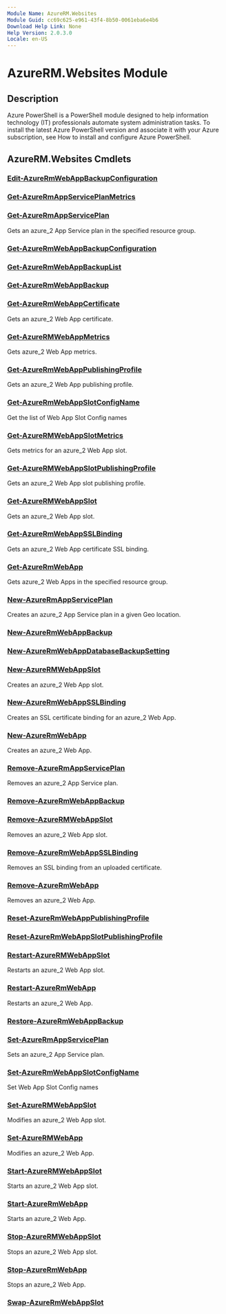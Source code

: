 ```yaml
---
Module Name: AzureRM.Websites
Module Guid: cc69c625-e961-43f4-8b50-0061eba6e4b6
Download Help Link: None
Help Version: 2.0.3.0
Locale: en-US
---
```


# AzureRM.Websites Module
## Description
Azure PowerShell is a PowerShell module designed to help information technology (IT) professionals automate system administration tasks. To install the latest Azure PowerShell version and associate it with your Azure subscription, see How to install and configure Azure PowerShell.

## AzureRM.Websites Cmdlets
### [Edit-AzureRmWebAppBackupConfiguration](.\Edit-AzureRmWebAppBackupConfiguration.md)



### [Get-AzureRmAppServicePlanMetrics](.\Get-AzureRmAppServicePlanMetrics.md)



### [Get-AzureRmAppServicePlan](.\Get-AzureRmAppServicePlan.md)
Gets an azure_2 App Service plan in the specified resource group.


### [Get-AzureRmWebAppBackupConfiguration](.\Get-AzureRmWebAppBackupConfiguration.md)



### [Get-AzureRmWebAppBackupList](.\Get-AzureRmWebAppBackupList.md)



### [Get-AzureRmWebAppBackup](.\Get-AzureRmWebAppBackup.md)



### [Get-AzureRmWebAppCertificate](.\Get-AzureRmWebAppCertificate.md)
Gets an azure_2 Web App certificate.


### [Get-AzureRMWebAppMetrics](.\Get-AzureRMWebAppMetrics.md)
Gets azure_2 Web App metrics.


### [Get-AzureRmWebAppPublishingProfile](.\Get-AzureRmWebAppPublishingProfile.md)
Gets an azure_2 Web App publishing profile.


### [Get-AzureRmWebAppSlotConfigName](.\Get-AzureRmWebAppSlotConfigName.md)
Get the list of Web App Slot Config names


### [Get-AzureRMWebAppSlotMetrics](.\Get-AzureRMWebAppSlotMetrics.md)
Gets metrics for an azure_2 Web App slot.


### [Get-AzureRMWebAppSlotPublishingProfile](.\Get-AzureRMWebAppSlotPublishingProfile.md)
Gets an azure_2 Web App slot publishing profile.


### [Get-AzureRMWebAppSlot](.\Get-AzureRMWebAppSlot.md)
Gets an azure_2 Web App slot.


### [Get-AzureRmWebAppSSLBinding](.\Get-AzureRmWebAppSSLBinding.md)
Gets an azure_2 Web App certificate SSL binding.


### [Get-AzureRmWebApp](.\Get-AzureRmWebApp.md)
Gets azure_2 Web Apps in the specified resource group.


### [New-AzureRmAppServicePlan](.\New-AzureRmAppServicePlan.md)
Creates an azure_2 App Service plan in a given Geo location.


### [New-AzureRmWebAppBackup](.\New-AzureRmWebAppBackup.md)



### [New-AzureRmWebAppDatabaseBackupSetting](.\New-AzureRmWebAppDatabaseBackupSetting.md)



### [New-AzureRMWebAppSlot](.\New-AzureRMWebAppSlot.md)
Creates an azure_2 Web App slot.


### [New-AzureRmWebAppSSLBinding](.\New-AzureRmWebAppSSLBinding.md)
Creates an SSL certificate binding for an azure_2 Web App.


### [New-AzureRmWebApp](.\New-AzureRmWebApp.md)
Creates an azure_2 Web App.


### [Remove-AzureRmAppServicePlan](.\Remove-AzureRmAppServicePlan.md)
Removes an azure_2 App Service plan.


### [Remove-AzureRmWebAppBackup](.\Remove-AzureRmWebAppBackup.md)



### [Remove-AzureRMWebAppSlot](.\Remove-AzureRMWebAppSlot.md)
Removes an azure_2 Web App slot.


### [Remove-AzureRmWebAppSSLBinding](.\Remove-AzureRmWebAppSSLBinding.md)
Removes an SSL binding from an uploaded certificate.


### [Remove-AzureRmWebApp](.\Remove-AzureRmWebApp.md)
Removes an azure_2 Web App.


### [Reset-AzureRmWebAppPublishingProfile](.\Reset-AzureRmWebAppPublishingProfile.md)



### [Reset-AzureRmWebAppSlotPublishingProfile](.\Reset-AzureRmWebAppSlotPublishingProfile.md)



### [Restart-AzureRMWebAppSlot](.\Restart-AzureRMWebAppSlot.md)
Restarts an azure_2 Web App slot.


### [Restart-AzureRmWebApp](.\Restart-AzureRmWebApp.md)
Restarts an azure_2 Web App.


### [Restore-AzureRmWebAppBackup](.\Restore-AzureRmWebAppBackup.md)



### [Set-AzureRmAppServicePlan](.\Set-AzureRmAppServicePlan.md)
Sets an azure_2 App Service plan.


### [Set-AzureRmWebAppSlotConfigName](.\Set-AzureRmWebAppSlotConfigName.md)
Set Web App Slot Config names


### [Set-AzureRMWebAppSlot](.\Set-AzureRMWebAppSlot.md)
Modifies an azure_2 Web App slot.


### [Set-AzureRMWebApp](.\Set-AzureRMWebApp.md)
Modifies an azure_2 Web App.


### [Start-AzureRMWebAppSlot](.\Start-AzureRMWebAppSlot.md)
Starts an azure_2 Web App slot.


### [Start-AzureRmWebApp](.\Start-AzureRmWebApp.md)
Starts an azure_2 Web App.


### [Stop-AzureRMWebAppSlot](.\Stop-AzureRMWebAppSlot.md)
Stops an azure_2 Web App slot.


### [Stop-AzureRmWebApp](.\Stop-AzureRmWebApp.md)
Stops an azure_2 Web App.


### [Swap-AzureRmWebAppSlot](.\Swap-AzureRmWebAppSlot.md)




